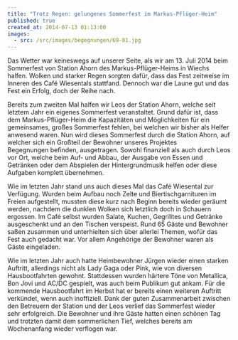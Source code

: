 ```yaml
---
title: "Trotz Regen: gelungenes Sommerfest im Markus-Pflüger-Heim"
published: true
created_at: 2014-07-13 01:13:00
images:
  - src: /src/images/begegnungen/69-01.jpg
---
```


Das Wetter war keineswegs auf unserer Seite, als wir am 13. Juli 2014 beim Sommerfest von Station Ahorn des Markus-Pflüger-Heims in Wiechs halfen. Wolken und starker Regen sorgten dafür, dass das Fest zeitweise im Inneren des Café Wiesentals stattfand. Dennoch war die Laune gut und das Fest ein Erfolg, doch der Reihe nach.

Bereits zum zweiten Mal halfen wir Leos der Station Ahorn, welche seit letztem Jahr ein eigenes Sommerfest veranstaltet. Grund dafür ist, dass dem Markus-Pflüger-Heim die Kapazitäten und Möglichkeiten für ein gemeinsames, großes Sommerfest fehlen, bei welchen wir bisher als Helfer anwesend waren. Nun wird dieses Sommerfest durch die Station Ahorn, auf welcher sich ein Großteil der Bewohner unseres Projektes Begegnungen befinden, ausgetragen. Sowohl finanziell als auch durch Leos vor Ort, welche beim Auf- und Abbau, der Ausgabe von Essen und Getränken oder dem Abspielen der Hintergrundmusik helfen oder diese Aufgaben komplett übernehmen.

Wie im letzten Jahr stand uns auch dieses Mal das Café Wiesental zur Verfügung. Wurden beim Aufbau noch Zelte und Biertischgarnituren im Freien aufgestellt, mussten diese kurz nach Beginn bereits wieder geräumt werden, nachdem die dunklen Wolken sich letztlich doch in Schauern ergossen. Im Café selbst wurden Salate, Kuchen, Gegrilltes und Getränke ausgeschenkt und an den Tischen verspeist. Rund 65 Gäste und Bewohner saßen zusammen und unterhielten sich über allerlei Themen, wofür das Fest auch gedacht war. Vor allem Angehörige der Bewohner waren als Gäste eingeladen.

Wie im letzten Jahr auch hatte Heimbewohner Jürgen wieder einen starken Auftritt, allerdings nicht als Lady Gaga oder Pink, wie von diversen Hausbootfahrten gewohnt. Stattdessen wurden härtere Töne von Metallica, Bon Jovi und AC/DC gespielt, was auch beim Publikum gut ankam. Für die kommende Hausbootfahrt im Herbst hat er bereits einen weiteren Auftritt verkündet, wenn auch inoffiziell.
Dank der guten Zusammenarbeit zwischen den Betreuern der Station und der Leos verlief das Sommerfest wieder sehr erfolgreich. Die Bewohner und ihre Gäste hatten einen schönen Tag und trotzten damit dem sommerlichen Tief, welches bereits am Wochenanfang wieder verflogen war.
